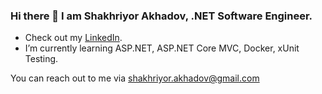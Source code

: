 ### Hi there 👋 I am Shakhriyor Akhadov, .NET Software Engineer.

- Check out my [LinkedIn](https://www.linkedin.com/in/shakhriyor-akhadov-657430226?lipi=urn%3Ali%3Apage%3Ad_flagship3_profile_view_base_contact_details%3BrnnhyrRGTFyEckONY4roog%3D%3D).
- I’m currently learning ASP.NET, ASP.NET Core MVC, Docker, xUnit Testing.

You can reach out to me via shakhriyor.akhadov@gmail.com
